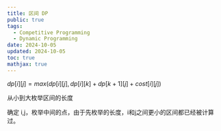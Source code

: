 ```yaml
---
title: 区间 DP
public: true
tags:
  - Competitive Programming
  - Dynamic Programming
date: 2024-10-05
updated: 2024-10-05
toc: true
mathjax: true
---
```


$dp[i][j]=max(dp[i][j], dp[i][k]+dp[k+1][j]+cost[i][j])$

从小到大枚举区间的长度

确定 i,j，枚举中间的点，由于先枚举的长度，i和j之间更小的区间都已经被计算过。
